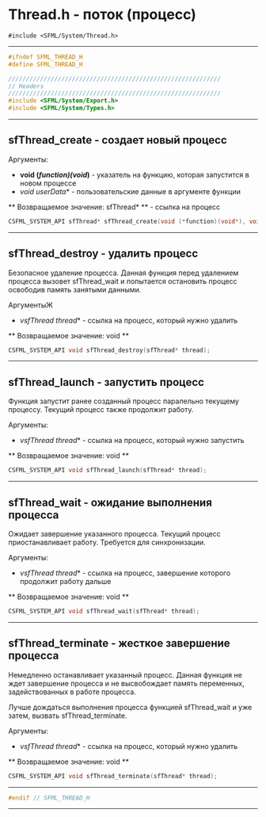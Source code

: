 # Thread.h - поток (процесс)

```#include <SFML/System/Thread.h>```
<hr/>


```c
#ifndef SFML_THREAD_H
#define SFML_THREAD_H

////////////////////////////////////////////////////////////
// Headers
////////////////////////////////////////////////////////////
#include <SFML/System/Export.h>
#include <SFML/System/Types.h>
```
<hr/>

## sfThread_create - создает новый процесс

Аргументы:

- **void (*function)(void*)** - указатель на функцию, которая запустится в новом процессе
- **void* userData** - пользовательские данные в аргументе функции

** Возвращаемое значение: sfThread* ** - ссылка на процесс

```c
CSFML_SYSTEM_API sfThread* sfThread_create(void (*function)(void*), void* userData);
```
<hr/>

## sfThread_destroy - удалить процесс 

Безопасное удаление процесса. Данная функция перед удалением процесса вызовет sfThread_wait и попытается остановить процесс освободив память занятыми данными.

АргументыЖ

- **vsfThread* thread** - ссылка на процесс, который нужно удалить

** Возвращаемое значение: void **

```c
CSFML_SYSTEM_API void sfThread_destroy(sfThread* thread);
```
<hr/>

## sfThread_launch - запустить процесс

Функция запустит ранее созданный процесс паралельно текущему процессу. Текущий процесс также продолжит работу.

Аргументы:

- **vsfThread* thread** - ссылка на процесс, который нужно запустить

** Возвращаемое значение: void **

```c
CSFML_SYSTEM_API void sfThread_launch(sfThread* thread);
```
<hr/>

## sfThread_wait - ожидание выполнения процесса

Ожидает завершение указанного процесса. Текущий процесс приостанавливает работу. Требуется для синхронизации.

Аргументы:

- **vsfThread* thread** - ссылка на процесс, завершение которого продолжит работу дальше

** Возвращаемое значение: void **

```c
CSFML_SYSTEM_API void sfThread_wait(sfThread* thread);
```
<hr/>

## sfThread_terminate - жесткое завершение процесса

Немедленно останавливает указанный процесс. Данная функция не ждет завершение процесса и не высвобождает память переменных, задействованных в работе процесса.

Лучше дождаться выполнения процесса функцией sfThread_wait и уже затем, вызвать sfThread_terminate.
 
Аргументы:

- **vsfThread* thread** - ссылка на процесс, который нужно удалить

** Возвращаемое значение: void **

```c
CSFML_SYSTEM_API void sfThread_terminate(sfThread* thread);
```
<hr/>


```c
#endif // SFML_THREAD_H
```
<hr/>
